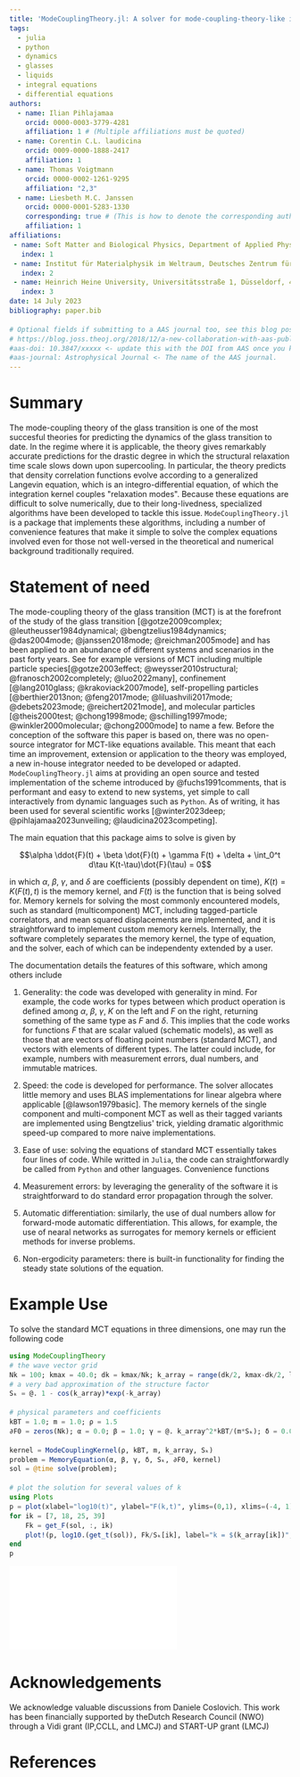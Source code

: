 ```yaml
---
title: 'ModeCouplingTheory.jl: A solver for mode-coupling-theory-like integro-differential equations'
tags:
  - julia
  - python
  - dynamics
  - glasses
  - liquids
  - integral equations
  - differential equations
authors:
  - name: Ilian Pihlajamaa
    orcid: 0000-0003-3779-4281
    affiliation: 1 # (Multiple affiliations must be quoted)
  - name: Corentin C.L. laudicina
    orcid: 0009-0000-1888-2417
    affiliation: 1
  - name: Thomas Voigtmann
    orcid: 0000-0002-1261-9295
    affiliation: "2,3"
  - name: Liesbeth M.C. Janssen
    orcid: 0000-0001-5283-1330
    corresponding: true # (This is how to denote the corresponding author)
    affiliation: 1
affiliations:
 - name: Soft Matter and Biological Physics, Department of Applied Physics, Eindhoven University of Technology, P.O. Box 513, 5600 MB Eindhoven, Netherlands
   index: 1
 - name: Institut für Materialphysik im Weltraum, Deutsches Zentrum für Luft- und Raumfahrt (DLR), Köln, 51170, Germany
   index: 2
 - name: Heinrich Heine University, Universitätsstraße 1, Düsseldorf, 40225, Germany
   index: 3
date: 14 July 2023
bibliography: paper.bib

# Optional fields if submitting to a AAS journal too, see this blog post:
# https://blog.joss.theoj.org/2018/12/a-new-collaboration-with-aas-publishing
#aas-doi: 10.3847/xxxxx <- update this with the DOI from AAS once you know it.
#aas-journal: Astrophysical Journal <- The name of the AAS journal.
---
```


# Summary

The mode-coupling theory of the glass transition is one of the most succesful theories for predicting the dynamics of the glass transition to date.
In the regime where it is applicable, the theory gives remarkably accurate predictions for the drastic degree in which the structural relaxation time scale slows down upon supercooling.
In particular, the theory predicts that density correlation functions evolve according to a generalized Langevin equation, which is an integro-differential equation, of which the integration kernel couples "relaxation modes". Because these equations are difficult to solve numerically, due to their long-livedness, specialized algorithms have been developed to tackle this issue. `ModeCouplingTheory.jl` is a package that implements these algorithms, including a number of convenience features that make it simple to solve the complex equations involved even for those not well-versed in the theoretical and numerical background traditionally required.  

# Statement of need

The mode-coupling theory of the glass transition (MCT) is at the forefront of the study of the glass transition [@gotze2009complex; @leutheusser1984dynamical; @bengtzelius1984dynamics; @das2004mode; @janssen2018mode; @reichman2005mode] and has been applied to an abundance of different systems and scenarios in the past forty years. See for example versions of MCT including multiple particle species[@gotze2003effect; @weysser2010structural; @franosch2002completely; @luo2022many], confinement [@lang2010glass; @krakoviack2007mode], self-propelling particles [@berthier2013non; @feng2017mode; @liluashvili2017mode; @debets2023mode; @reichert2021mode], and molecular particles [@theis2000test; @chong1998mode; @schilling1997mode; @winkler2000molecular; @chong2000mode] to name a few. Before the conception of the software this paper is based on, there was no open-source integrator for MCT-like equations available. This meant that each time an improvement, extension or application to the theory was employed, a new in-house integrator needed to be developed or adapted. `ModeCouplingTheory.jl` aims at providing an open source and tested implementation of the scheme introduced by @fuchs1991comments, that is performant and easy to extend to new systems, yet simple to call interactively from dynamic languages such as `Python`. As of writing, it has been used for several scientific works [@winter2023deep; @pihlajamaa2023unveiling; @laudicina2023competing].

The main equation that this package aims to solve is given by

$$\alpha \ddot{F}(t) + \beta \dot{F}(t) + \gamma F(t) + \delta + \int_0^t d\tau K(t-\tau)\dot{F}(\tau) = 0$$

in which $\alpha$, $\beta$, $\gamma$, and $\delta$ are coefficients (possibly dependent on time), $K(t) = K(F(t), t)$ is the memory kernel, and $F(t)$ is the function that is being solved for. Memory kernels for solving the most commonly encountered models, such as standard (multicomponent) MCT, including tagged-particle correlators, and mean squared displacements are implemented, and it is straightforward to implement custom memory kernels. Internally, the software completely separates the memory kernel, the type of equation, and the solver, each of which can be independenty extended by a user.  

The documentation details the features of this software, which among others include

1.  Generality: the code was developed with generality in mind. For example, the code works for types between which product operation is defined among $\alpha$, $\beta$, $\gamma$, $K$ on the left and $F$ on the right, returning something of the same type as $F$ and $\delta$. This implies that the code works for functions $F$ that are scalar valued (schematic models), as well as those that are vectors of floating point numbers (standard MCT), and vectors with elements of different types. The latter could include, for example, numbers with measurement errors, dual numbers, and immutable matrices. 

2. Speed: the code is developed for performance. The solver allocates little memory and uses BLAS implementations for linear algebra where applicable [@lawson1979basic]. The memory kernels of the single component and multi-component MCT as well as their tagged variants are implemented using Bengtzelius' trick, yielding dramatic algorithmic speed-up compared to more naive implementations.

3. Ease of use: solving the equations of standard MCT essentially takes four lines of code. While writted in `Julia`, the code can straightforwardly be called from `Python` and other languages. Convenience functions 

4.  Measurement errors: by leveraging the generality of the software it is straightforward to do standard error propagation through the solver. 

5.  Automatic differentiation: similarly, the use of dual numbers allow for forward-mode automatic differentiation. This allows, for example, the use of nearal networks as surrogates for memory kernels or efficient methods for inverse problems.

6.  Non-ergodicity parameters: there is built-in functionality for finding the steady state solutions of the equation. 

# Example Use

To solve the standard MCT equations in three dimensions, one may run the following code

```julia
using ModeCouplingTheory
# the wave vector grid
Nk = 100; kmax = 40.0; dk = kmax/Nk; k_array = range(dk/2, kmax-dk/2, length=Nk)
# a very bad approximation of the structure factor
Sₖ = @. 1 - cos(k_array)*exp(-k_array) 

# physical parameters and coefficients
kBT = 1.0; m = 1.0; ρ = 1.5
∂F0 = zeros(Nk); α = 0.0; β = 1.0; γ = @. k_array^2*kBT/(m*Sₖ); δ = 0.0

kernel = ModeCouplingKernel(ρ, kBT, m, k_array, Sₖ)
problem = MemoryEquation(α, β, γ, δ, Sₖ, ∂F0, kernel)
sol = @time solve(problem);

# plot the solution for several values of k
using Plots
p = plot(xlabel="log10(t)", ylabel="F(k,t)", ylims=(0,1), xlims=(-4, 1))
for ik = [7, 18, 25, 39]
    Fk = get_F(sol, :, ik)
    plot!(p, log10.(get_t(sol)), Fk/Sₖ[ik], label="k = $(k_array[ik])", lw=3)
end
p
```
![The code above yield this figure, which shows the intermediate scattering function, obtained with MCT, as a function of time for different values of $k$.\label{fig:example}](paperfig.pdf)

# Acknowledgements

We acknowledge valuable discussions from Daniele Coslovich. This work has been financially supported by theDutch Research Council (NWO) through a Vidi grant (IP,CCLL, and LMCJ) and START-UP grant (LMCJ)

# References